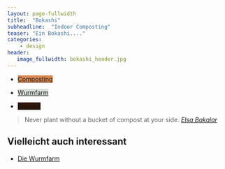 ```yaml
---
layout: page-fullwidth
title:  "Bokashi"
subheadline:  "Indoor Composting"
teaser: "Ein Bokashi...."
categories:
    - design
header:
   image_fullwidth: bokashi_header.jpg
---
```

<div class="button-bar">
 <ul class="button-group radius">
    <li><a href="/composting/" class="button" style="background: rgb(218, 137, 84);">Composting</a></li>
 </ul>
 <ul class="button-group radius">
  <li><a href="/composting/wurmfarm/" class="button" style="background: rgb(215, 223, 219);">Wurmfarm</a></li>
 </ul>
 <ul class="button-group radius">
  <li><a href="/composting/bokashi/" class="button" style="background: rgb(49, 22, 4);">Bokashi</a></li>
 </ul>
</div>


><span class="teaser">Never plant without a bucket of compost at your side.</span> <cite>[Elsa Bakalar][2]</cite>

## Vielleicht auch interessant
* [Die Wurmfarm][1]



  [1]: /composting/wurmfarm/
  [2]: https://en.wikipedia.org/wiki/Elsa_Bakalar
